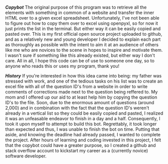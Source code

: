 ___Copybot___
The original purpose of this program was to retrieve all the elements with something in common of a website and transfer the inner HTML over to a given excel spreadsheet.
Unfortunately, I've not been able to figure out how to copy them over to excel using openpyxl, so for now it just prints the list in the terminal.
But either way it can be easily copied and pasted over.
This is my first official open source project uploaded to github, and as a relatively new and young developer I decided to explain each part as thoroughly as possible
with the intent to aim it at an audience of others like me who are novices to the scene in hopes to inspire and motivate them. I wasn't sure if something like this already existed,
but either way I don't care. All in all, I hope this code can be of use to someone one day, so to anyone who reads this or uses my program, thank you!

___History___
If you're interested in how this idea came into being: my father was stressed with work, and one of the tedious tasks on his list was to create an excel file with all of the 
question ID's from a website in order to write comments of corrections made next to the question being reffered to. My mom and I offered up our aid to at least help him by copying
the question ID's to the file. Soon, due to the enormous amount of questions (around 2,000) and in combination with the fact that the question ID's weren't already in a
vertical list so they could be easily copied and pasted, I realized it was an unfeasable endeavor to finish in a day and a half. Consequently, I took it upon myself to attempt to build this
bot. Regrettably, it took longer than expected and thus, I was unable to finish the bot on time. Putting that aside, and knowing the deadline had already passed,
I wanted to complete the project. After hours of learning and coding invested in this project, I felt that the copybot could have a greater purpose, so I created a github and
stack overflow account to kickstart my career as a (currently novice) software developer.
